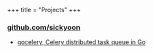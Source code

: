 +++
title = "Projects"
+++

<h3><a href="https://github.com/sickyoon"><i class="fa fa-fw fa-github"></i> github.com/sickyoon</a></h3>


* <i class="fa fa-github"></i> [gocelery, Celery distributed task queue in Go](https://github.com/gocelery/gocelery)

